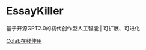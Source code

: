 # EssayKiller
基于开源GPT2.0的初代创作型人工智能 | 可扩展、可进化

[Colab在线使用](https://colab.research.google.com/github/rdp-studio/EssayKiller/blob/master/online.ipynb)
